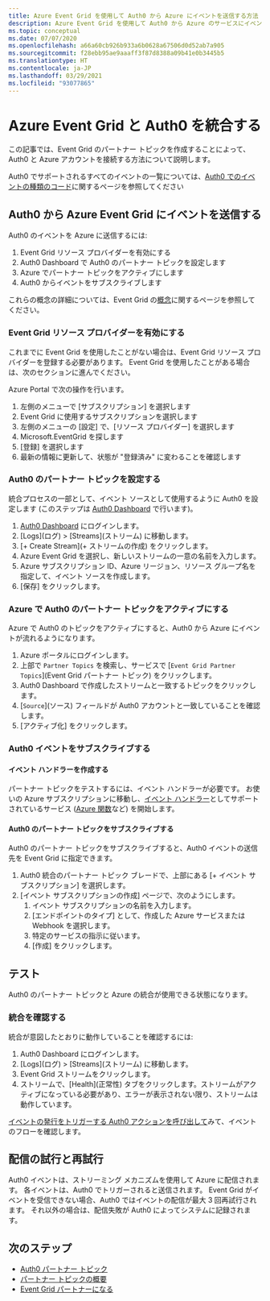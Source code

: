 ```yaml
---
title: Azure Event Grid を使用して Auth0 から Azure にイベントを送信する方法
description: Azure Event Grid を使用して Auth0 から Azure のサービスにイベントを送信する方法です。
ms.topic: conceptual
ms.date: 07/07/2020
ms.openlocfilehash: a66a60cb926b933a6b0628a67506d0d52ab7a905
ms.sourcegitcommit: f28ebb95ae9aaaff3f87d8388a09b41e0b3445b5
ms.translationtype: HT
ms.contentlocale: ja-JP
ms.lasthandoff: 03/29/2021
ms.locfileid: "93077865"
---
```

# <a name="integrate-azure-event-grid-with-auth0"></a>Azure Event Grid と Auth0 を統合する

この記事では、Event Grid のパートナー トピックを作成することによって、Auth0 と Azure アカウントを接続する方法について説明します。

Auth0 でサポートされるすべてのイベントの一覧については、[Auth0 でのイベントの種類のコード](https://auth0.com/docs/logs/references/log-event-type-codes)に関するページを参照してください

## <a name="send-events-from-auth0-to-azure-event-grid"></a>Auth0 から Azure Event Grid にイベントを送信する
Auth0 のイベントを Azure に送信するには:

1. Event Grid リソース プロバイダーを有効にする
1. Auth0 Dashboard で Auth0 のパートナー トピックを設定します
1. Azure でパートナー トピックをアクティブにします
1. Auth0 からイベントをサブスクライブします

これらの概念の詳細については、Event Grid の[概念](concepts.md)に関するページを参照してください。

### <a name="enable-event-grid-resource-provider"></a>Event Grid リソース プロバイダーを有効にする
これまでに Event Grid を使用したことがない場合は、Event Grid リソース プロバイダーを登録する必要があります。 Event Grid を使用したことがある場合は、次のセクションに進んでください。

Azure Portal で次の操作を行います。
1. 左側のメニューで [サブスクリプション] を選択します
1. Event Grid に使用するサブスクリプションを選択します
1. 左側のメニューの [設定] で、[リソース プロバイダー] を選択します
1. Microsoft.EventGrid を探します
1. [登録] を選択します
1. 最新の情報に更新して、状態が "登録済み" に変わることを確認します

### <a name="set-up-an-auth0-partner-topic"></a>Auth0 のパートナー トピックを設定する
統合プロセスの一部として、イベント ソースとして使用するように Auth0 を設定します (このステップは [Auth0 Dashboard](https://manage.auth0.com/) で行います)。

1. [Auth0 Dashboard](https://manage.auth0.com/) にログインします。
1. [Logs]\(ログ\) > [Streams]\(ストリーム\) に移動します。
1. [+ Create Stream]\(+ ストリームの作成\) をクリックします。
1. Azure Event Grid を選択し、新しいストリームの一意の名前を入力します。
1. Azure サブスクリプション ID、Azure リージョン、リソース グループ名を指定して、イベント ソースを作成します。 
1. [保存] をクリックします。

### <a name="activate-your-auth0-partner-topic-in-azure"></a>Azure で Auth0 のパートナー トピックをアクティブにする
Azure で Auth0 のトピックをアクティブにすると、Auth0 から Azure にイベントが流れるようになります。

1. Azure ポータルにログインします。
1. 上部で `Partner Topics` を検索し、サービスで [`Event Grid Partner Topics`]\(Event Grid パートナー トピック\) をクリックします。
1. Auth0 Dashboard で作成したストリームと一致するトピックをクリックします。
1. [`Source`]\(ソース\) フィールドが Auth0 アカウントと一致していることを確認します。
1. [アクティブ化] をクリックします。

### <a name="subscribe-to-auth0-events"></a>Auth0 イベントをサブスクライブする

#### <a name="create-an-event-handler"></a>イベント ハンドラーを作成する
パートナー トピックをテストするには、イベント ハンドラーが必要です。 お使いの Azure サブスクリプションに移動し、[イベント ハンドラー](event-handlers.md)としてサポートされているサービス ([Azure 関数](custom-event-to-function.md)など) を開始します。

#### <a name="subscribe-to-your-auth0-partner-topic"></a>Auth0 のパートナー トピックをサブスクライブする
Auth0 のパートナー トピックをサブスクライブすると、Auth0 イベントの送信先を Event Grid に指定できます。

1. Auth0 統合のパートナー トピック ブレードで、上部にある [+ イベント サブスクリプション] を選択します。
1. [イベント サブスクリプションの作成] ページで、次のようにします。
    1. イベント サブスクリプションの名前を入力します。
    1. [エンドポイントのタイプ] として、作成した Azure サービスまたは Webhook を選択します。
    1. 特定のサービスの指示に従います。
    1. [作成] をクリックします。

## <a name="testing"></a>テスト
Auth0 のパートナー トピックと Azure の統合が使用できる状態になります。

### <a name="verify-the-integration"></a>統合を確認する
統合が意図したとおりに動作していることを確認するには:

1. Auth0 Dashboard にログインします。
1. [Logs]\(ログ\) > [Streams]\(ストリーム\) に移動します。
1. Event Grid ストリームをクリックします。
1. ストリームで、[Health]\(正常性\) タブをクリックします。ストリームがアクティブになっている必要があり、エラーが表示されない限り、ストリームは動作しています。

[イベントの発行をトリガーする Auth0 アクションを呼び出して](https://auth0.com/docs/logs/references/log-event-type-codes)みて、イベントのフローを確認します。

## <a name="delivery-attempts-and-retries"></a>配信の試行と再試行
Auth0 イベントは、ストリーミング メカニズムを使用して Azure に配信されます。 各イベントは、Auth0 でトリガーされると送信されます。 Event Grid がイベントを受信できない場合、Auth0 ではイベントの配信が最大 3 回再試行されます。 それ以外の場合は、配信失敗が Auth0 によってシステムに記録されます。

## <a name="next-steps"></a>次のステップ

- [Auth0 パートナー トピック](auth0-overview.md)
- [パートナー トピックの概要](partner-events-overview.md)
- [Event Grid パートナーになる](partner-onboarding-overview.md)